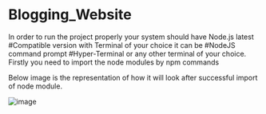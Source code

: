 # Blogging_Website

In order to run the project properly your system should have Node.js latest #Compatible version with Terminal of your choice it can be #NodeJS command prompt #Hyper-Terminal or any other terminal of your choice.
Firstly you need to import the node modules by npm commands 

Below image is the representation of how it will look after successful import of node module.

![image](https://github.com/aaryaman034/Blogging_Website/assets/113224774/cc4d37a5-33c2-4bb2-b69c-9a16bd4009c5)

